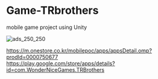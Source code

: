 # Game-TRbrothers   
mobile game project using Unity   


![ads_250_250](https://user-images.githubusercontent.com/78812317/156718873-1b630418-1886-4851-aeea-2d6c9b34f92f.png)

https://m.onestore.co.kr/mobilepoc/apps/appsDetail.omp?prodId=0000750677  <br>
https://play.google.com/store/apps/details?id=com.WonderNiceGames.TRBrothers   
